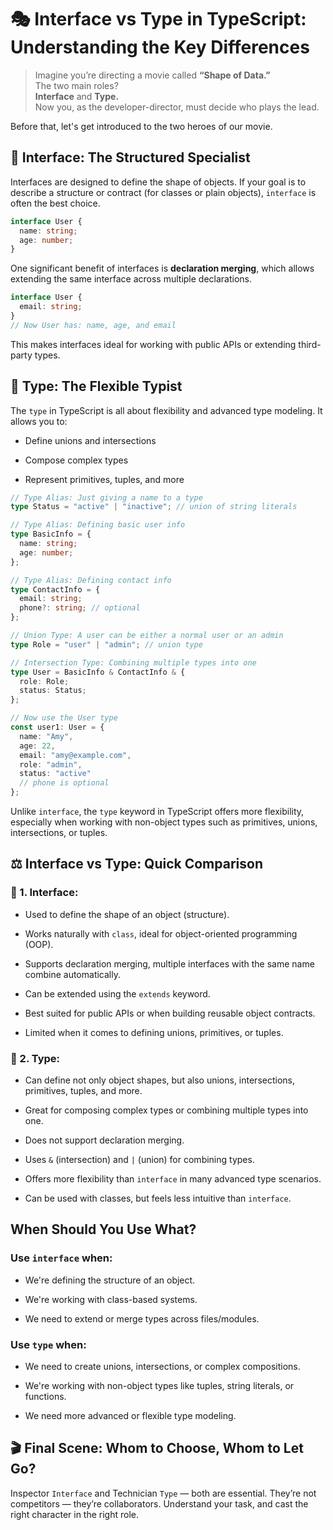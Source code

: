 # 🎭 Interface vs Type in TypeScript: Understanding the Key Differences

> Imagine you’re directing a movie called **“Shape of Data.”**  
> The two main roles?  
> **Interface** and **Type.**  
> Now you, as the developer-director, must decide who plays the lead.

Before that, let's get introduced to the two heroes of our movie.

## 👮 Interface: The Structured Specialist

Interfaces are designed to define the shape of objects. If your goal is to describe a structure or contract (for classes or plain objects), `interface` is often the best choice.

```ts
interface User {
  name: string;
  age: number;
}
```
One significant benefit of interfaces is **declaration merging**, which allows extending the same interface across multiple declarations.

```ts
interface User {
  email: string;
}
// Now User has: name, age, and email
```
This makes interfaces ideal for working with public APIs or extending third-party types.

## 🧪 Type: The Flexible Typist

The `type` in TypeScript is all about flexibility and advanced type modeling. It allows you to:

- Define unions and intersections

- Compose complex types

- Represent primitives, tuples, and more

```ts
// Type Alias: Just giving a name to a type
type Status = "active" | "inactive"; // union of string literals

// Type Alias: Defining basic user info
type BasicInfo = {
  name: string;
  age: number;
};

// Type Alias: Defining contact info
type ContactInfo = {
  email: string;
  phone?: string; // optional
};

// Union Type: A user can be either a normal user or an admin
type Role = "user" | "admin"; // union type

// Intersection Type: Combining multiple types into one
type User = BasicInfo & ContactInfo & {
  role: Role;
  status: Status;
};

// Now use the User type
const user1: User = {
  name: "Amy",
  age: 22,
  email: "amy@example.com",
  role: "admin",
  status: "active"
  // phone is optional
};

```
Unlike `interface`, the `type` keyword in TypeScript offers more flexibility, especially when working with non-object types such as primitives, unions, intersections, or tuples.

## ⚖️ Interface vs Type: Quick Comparison

### 🔹 1. Interface:

- Used to define the shape of an object (structure).

- Works naturally with `class`, ideal for object-oriented programming (OOP).

- Supports declaration merging, multiple interfaces with the same name combine automatically.

- Can be extended using the `extends` keyword.

- Best suited for public APIs or when building reusable object contracts.

- Limited when it comes to defining unions, primitives, or tuples.

### 🔹 2. Type:

- Can define not only object shapes, but also unions, intersections, primitives, tuples, and more.

- Great for composing complex types or combining multiple types into one.

- Does not support declaration merging.

- Uses `&` (intersection) and `|` (union) for combining types.

- Offers more flexibility than `interface` in many advanced type scenarios.

- Can be used with classes, but feels less intuitive than `interface`.

## When Should You Use What?

### Use `interface` when:

- We're defining the structure of an object.

- We're working with class-based systems.

- We need to extend or merge types across files/modules.

### Use `type` when:

- We need to create unions, intersections, or complex compositions.

- We're working with non-object types like tuples, string literals, or functions.

- We need more advanced or flexible type modeling.

## 🎬 Final Scene: Whom to Choose, Whom to Let Go?

Inspector `Interface` and Technician `Type` — both are essential.
They’re not competitors — they’re collaborators.
Understand your task, and cast the right character in the right role.




